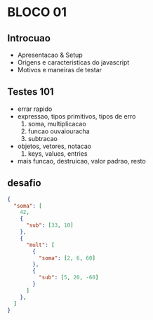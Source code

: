 # BLOCO 01

## Introcuao

- Apresentacao & Setup
- Origens e caracteristicas do javascript
- Motivos e maneiras de testar

## Testes 101

- errar rapido
- expressao, tipos primitivos, tipos de erro
  1. soma, multiplicacao
  2. funcao ouvaiouracha
  3. subtracao
- objetos, vetores, notacao
  1. keys, values, entries
- mais funcao, destruicao, valor padrao, resto

## desafio
```json
{
  "soma": [
    42,
    {
      "sub": [33, 10]
    },
    {
      "mult": [
        {
          "soma": [2, 6, 60]
        },
        {
          "sub": [5, 20, -60]
        }
      ]
    },
  ]
}
```
